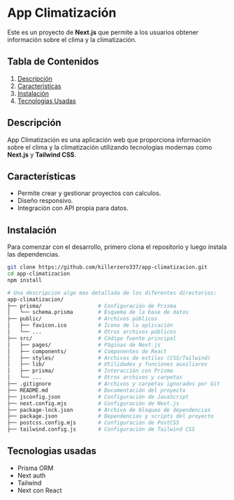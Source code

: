 # App Climatización

Este es un proyecto de **Next.js** que permite a los usuarios obtener información sobre el clima y la climatización.

## Tabla de Contenidos
1. [Descripción](#descripción)
2. [Características](#características)
3. [Instalación](#instalación)
4. [Tecnologias Usadas](#tecnologias-usadas)


## Descripción

App Climatización es una aplicación web que proporciona información sobre el clima y la climatización utilizando tecnologías modernas como **Next.js** y **Tailwind CSS**.

## Características

- Permite crear y gestionar proyectos con calculos.
- Diseño responsivo.
- Integración con API propia para datos.

## Instalación

Para comenzar con el desarrollo, primero clona el repositorio y luego instala las dependencias.

```bash
git clone https://github.com/killerzero337/app-climatizacion.git
cd app-climatizacion
npm install

# Una descripcion algo mas detallada de los diferentes directorios:
app-climatizacion/
├── prisma/                  # Configuración de Prisma
│   └── schema.prisma        # Esquema de la base de datos
├── public/                  # Archivos públicos
│   ├── favicon.ico          # Ícono de la aplicación
│   └── ...                  # Otros archivos públicos
├── src/                     # Código fuente principal
│   ├── pages/               # Páginas de Next.js
│   ├── components/          # Componentes de React
│   ├── styles/              # Archivos de estilos (CSS/Tailwind)
│   ├── lib/                 # Utilidades y funciones auxiliares
│   ├── prisma/              # Interacción con Prisma
│   └── ...                  # Otros archivos y carpetas
├── .gitignore               # Archivos y carpetas ignorados por Git
├── README.md                # Documentación del proyecto
├── jsconfig.json            # Configuración de JavaScript
├── next.config.mjs          # Configuración de Next.js
├── package-lock.json        # Archivo de bloqueo de dependencias
├── package.json             # Dependencias y scripts del proyecto
├── postcss.config.mjs       # Configuración de PostCSS
├── tailwind.config.js       # Configuración de Tailwind CSS

```


## Tecnologias usadas

* Prisma ORM
* Next auth
* Tailwind
* Next con React
